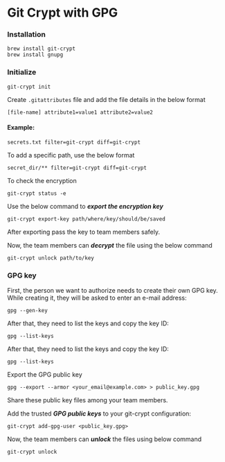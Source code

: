 # Git Crypt with GPG


### Installation

```
brew install git-crypt
brew install gnupg
```


### Initialize

```
git-crypt init
```

Create ```.gitattributes``` file and add the file details in the below format

```
[file-name] attribute1=value1 attribute2=value2
```

#### Example:
 
``` 
secrets.txt filter=git-crypt diff=git-crypt
```

To add a specific path, use the below format

```
secret_dir/** filter=git-crypt diff=git-crypt
```

To check the encryption

```
git-crypt status -e
```


Use the below command to ***export the encryption key***

```
git-crypt export-key path/where/key/should/be/saved
```

After exporting pass the key to team members safely.

Now, the team members can ***decrypt*** the file using the below command

```
git-crypt unlock path/to/key
```


### GPG key

First, the person we want to authorize needs to create their own GPG key. While creating it, they will be asked to enter an e-mail address:

```
gpg --gen-key
```

After that, they need to list the keys and copy the key ID:

```
gpg --list-keys
```

After that, they need to list the keys and copy the key ID:

```
gpg --list-keys
```

Export the GPG public key

```
gpg --export --armor <your_email@example.com> > public_key.gpg

```
Share these public key files among your team members.

Add the trusted ***GPG public keys*** to your git-crypt configuration:

```
git-crypt add-gpg-user <public_key.gpg>
```

Now, the team members can ***unlock*** the files using below command

```
git-crypt unlock
```
